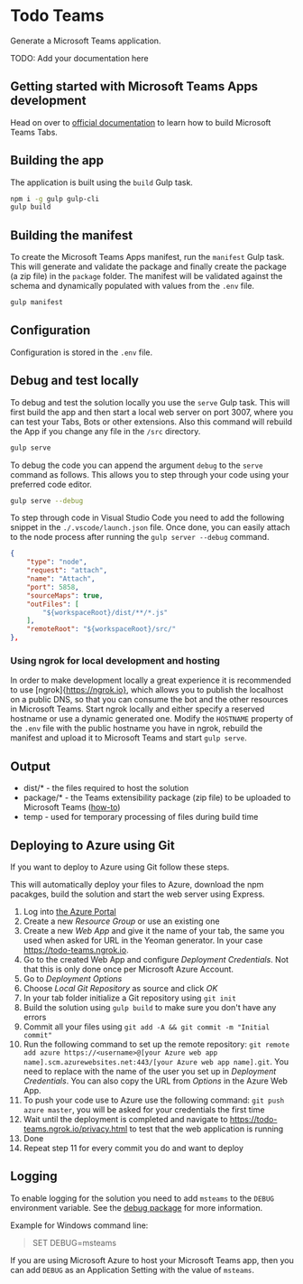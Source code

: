 # Todo Teams

Generate a Microsoft Teams application.

TODO: Add your documentation here

## Getting started with Microsoft Teams Apps development

Head on over to [official documentation](https://msdn.microsoft.com/en-us/microsoft-teams/tabs) to learn how to build Microsoft Teams Tabs.

## Building the app

The application is built using the `build` Gulp task.

``` bash
npm i -g gulp gulp-cli
gulp build
```

## Building the manifest

To create the Microsoft Teams Apps manifest, run the `manifest` Gulp task. This will generate and validate the package and finally create the package (a zip file) in the `package` folder. The manifest will be validated against the schema and dynamically populated with values from the `.env` file.

``` bash
gulp manifest
```

## Configuration

Configuration is stored in the `.env` file. 

## Debug and test locally

To debug and test the solution locally you use the `serve` Gulp task. This will first build the app and then start a local web server on port 3007, where you can test your Tabs, Bots or other extensions. Also this command will rebuild the App if you change any file in the `/src` directory.

``` bash
gulp serve
```

To debug the code you can append the argument `debug` to the `serve` command as follows. This allows you to step through your code using your preferred code editor.

``` bash
gulp serve --debug
```

To step through code in Visual Studio Code you need to add the following snippet in the `./.vscode/launch.json` file. Once done, you can easily attach to the node process after running the `gulp server --debug` command.

``` json
{
    "type": "node",
    "request": "attach",
    "name": "Attach",
    "port": 5858,
    "sourceMaps": true,
    "outFiles": [
        "${workspaceRoot}/dist/**/*.js"
    ],
    "remoteRoot": "${workspaceRoot}/src/"
},
```

### Using ngrok for local development and hosting

In order to make development locally a great experience it is recommended to use [ngrok]{https://ngrok.io}, which allows you to publish the localhost on a public DNS, so that you can consume the bot and the other resources in Microsoft Teams. Start ngrok locally and either specify a reserved hostname or use a dynamic generated one. Modify the `HOSTNAME` property of the `.env` file with the public hostname you have in ngrok, rebuild the manifest and upload it to Microsoft Teams and start `gulp serve`.

## Output

* dist/* - the files required to host the solution
* package/* - the Teams extensibility package (zip file) to be uploaded to Microsoft Teams ([how-to](https://msdn.microsoft.com/en-us/microsoft-teams/createpackage#uploading-your-tab-package-to-microsoft-teams))
* temp - used for temporary processing of files during build time

## Deploying to Azure using Git

If you want to deploy to Azure using Git follow these steps.

This will automatically deploy your files to Azure, download the npm pacakges, build the solution and start the web server using Express.

1. Log into [the Azure Portal](https://portal.azure.com)
2. Create a new *Resource Group* or use an existing one
3. Create a new *Web App* and give it the name of your tab, the same you used when asked for URL in the Yeoman generator. In your case https://todo-teams.ngrok.io.
4. Go to the created Web App and configure *Deployment Credentials*. Not that this is only done once per Microsoft Azure Account.
5. Go to *Deployment Options*
6. Choose *Local Git Repository* as source and click *OK*
7. In your tab folder initialize a Git repository using `git init`
8. Build the solution using `gulp build` to make sure you don't have any errors
9. Commit all your files using `git add -A && git commit -m "Initial commit"`
10. Run the following command to set up the remote repository: `git remote add azure https://<username>@[your Azure web app name].scm.azurewebsites.net:443/[your Azure web app name].git`. You need to replace <username> with the name of the user you set up in _Deployment Credentials_. You can also copy the URL from *Options* in the Azure Web App.
11. To push your code use to Azure use the following command: `git push azure master`, you will be asked for your credentials the first time
12. Wait until the deployment is completed and navigate to https://todo-teams.ngrok.io/privacy.html to test that the web application is running
13. Done
14. Repeat step 11 for every commit you do and want to deploy

## Logging

To enable logging for the solution you need to add `msteams` to the `DEBUG` environment variable. See the [debug package](https://www.npmjs.com/package/debug) for more information.

Example for Windows command line:

> SET DEBUG=msteams

If you are using Microsoft Azure to host your Microsoft Teams app, then you can add `DEBUG` as an Application Setting with the value of `msteams`.